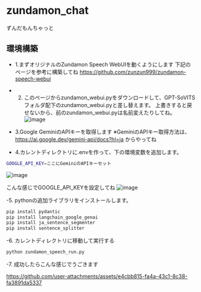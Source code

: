 # zundamon_chat
ずんだもんちゃっと

## 環境構築
- 1.まずオリジナルのZundamon Speech WebUIを動くようにします
  下記のページを参考に構築してね
  https://github.com/zunzun999/zundamon-speech-webui

- 2. このページからzundamon_webui.pyをダウンロードして、GPT-SoVITSフォルダ配下のzundamon_webui.pyと差し替えます。
     上書きすると戻せないから、前のzundamon_webui.pyは名前変えたりしてね。
![image](https://github.com/user-attachments/assets/e188dbc4-e2bb-45ff-bd32-6f085ba41309)


- 3.Google GeminiのAPIキーを取得します
※GeminiのAPIキー取得方法は、https://ai.google.dev/gemini-api/docs?hl=ja からやってね

- 4.カレントディレクトリに.envを作って、下の環境変数を追加します。
```bash
GOOGLE_API_KEY=ここにGeminiのAPIキーセット
```
![image](https://github.com/user-attachments/assets/7c3e01a0-6b3c-4d87-9c38-12c425c479d2)

こんな感じでGOOGLE_API_KEYを設定してね
![image](https://github.com/user-attachments/assets/87fefa6f-fa3b-490a-baef-3e77f272a9df)

-5. pythonの追加ライブラリをインストールします。
```bash
pip install pydantic
pip install langchain_google_genai
pip install ja_sentence_segmenter
pip install sentence_splitter
```

-6. カレントディレクトリに移動して実行する
```bash
python zundamon_speech_run.py
```

-7. 成功したらこんな感じでうごきます


https://github.com/user-attachments/assets/e4cbb815-fa4a-43c1-8c38-fa3891da5337

